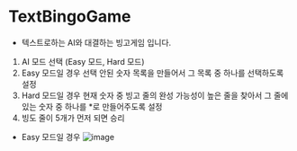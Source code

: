 # TextBingoGame
- 텍스트로하는 AI와 대결하는 빙고게임 입니다.
1. AI 모드 선택 (Easy 모드, Hard 모드)
2. Easy 모드일 경우 선택 안된 숫자 목록을 만들어서 그 목록 중 하나를 선택하도록 설정
3. Hard 모드일 경우 현재 숫자 중 빙고 줄의 완성 가능성이 높은 줄을 찾아서 그 줄에 있는 숫자 중 하나를 *로 만들어주도록 설정
4. 빙도 줄이 5개가 먼저 되면 승리

- Easy 모드일 경우
![image](https://user-images.githubusercontent.com/68934135/89003431-b8c98580-d33a-11ea-8550-7da9fae41dce.png)
